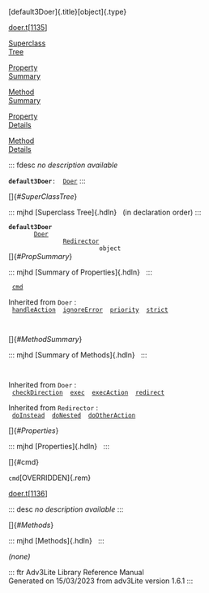 [default3Doer]{.title}[object]{.type}

[doer.t](../file/doer.t.html)\[[1135](../source/doer.t.html#1135)\]

[Superclass\
Tree](#_SuperClassTree_)

[Property\
Summary](#_PropSummary_)

[Method\
Summary](#_MethodSummary_)

[Property\
Details](#_Properties_)

[Method\
Details](#_Methods_)

::: fdesc
*no description available*

**`default3Doer`**` :   `[`Doer`](../object/Doer.html)
:::

[]{#_SuperClassTree_}

::: mjhd
[Superclass Tree]{.hdln}   (in declaration order)
:::

**`default3Doer`**\
`         `[`Doer`](../object/Doer.html)\
`                 `[`Redirector`](../object/Redirector.html)\
`                         object`\
[]{#_PropSummary_}

::: mjhd
[Summary of Properties]{.hdln}  
:::

` `[`cmd`](#cmd)`  `

Inherited from `Doer` :\
` `[`handleAction`](../object/Doer.html#handleAction)`  `[`ignoreError`](../object/Doer.html#ignoreError)`  `[`priority`](../object/Doer.html#priority)`  `[`strict`](../object/Doer.html#strict)`  `

` `

[]{#_MethodSummary_}

::: mjhd
[Summary of Methods]{.hdln}  
:::

` `

Inherited from `Doer` :\
` `[`checkDirection`](../object/Doer.html#checkDirection)`  `[`exec`](../object/Doer.html#exec)`  `[`execAction`](../object/Doer.html#execAction)`  `[`redirect`](../object/Doer.html#redirect)`  `

Inherited from `Redirector` :\
` `[`doInstead`](../object/Redirector.html#doInstead)`  `[`doNested`](../object/Redirector.html#doNested)`  `[`doOtherAction`](../object/Redirector.html#doOtherAction)`  `

[]{#_Properties_}

::: mjhd
[Properties]{.hdln}  
:::

[]{#cmd}

`cmd`[OVERRIDDEN]{.rem}

[doer.t](../file/doer.t.html)\[[1136](../source/doer.t.html#1136)\]

::: desc
*no description available*
:::

[]{#_Methods_}

::: mjhd
[Methods]{.hdln}  
:::

*(none)*

::: ftr
Adv3Lite Library Reference Manual\
Generated on 15/03/2023 from adv3Lite version 1.6.1
:::
